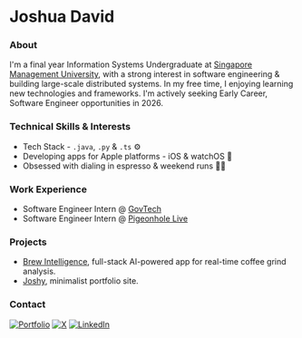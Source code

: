 # Joshua David

### About

I'm a final year Information Systems Undergraduate at [Singapore Management University](https://computing.smu.edu.sg/bsc-information-systems), with a strong interest in software engineering & building large-scale distributed systems. In my free time, I enjoying learning new technologies and frameworks. I'm actively seeking Early Career, Software Engineer opportunities in 2026.

### Technical Skills & Interests

- Tech Stack - `.java`, `.py` & `.ts` ⚙️
- Developing apps for Apple platforms - iOS & watchOS 
- Obsessed with dialing in espresso & weekend runs 🏃‍♂️

### Work Experience
- Software Engineer Intern @ [GovTech](https://tech.gov.sg)
- Software Engineer Intern @ [Pigeonhole Live](https://pigeonholelive.com)

### Projects
- [Brew Intelligence](https://brew.joshydavid.com), full-stack AI-powered app for real-time coffee grind analysis.
- [Joshy](https://joshydavid.com), minimalist portfolio site.

### Contact
[![Portfolio](https://img.shields.io/badge/website-000000?style=for-the-badge&logo=About.me&logoColor=white)](https://joshydavid.com)
[![X](https://img.shields.io/badge/X-000000?style=for-the-badge&logo=x&logoColor=white)](https://x.com/j0shydavid)
[![LinkedIn](https://img.shields.io/badge/LinkedIn-0077B5?style=for-the-badge&logo=linkedin&logoColor=white)](https://linkedin.com/in/joshydavid)
